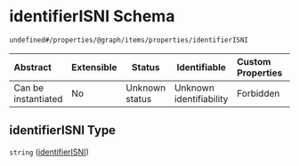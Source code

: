 # identifierISNI Schema

```txt
undefined#/properties/@graph/items/properties/identifierISNI
```




| Abstract            | Extensible | Status         | Identifiable            | Custom Properties | Additional Properties | Access Restrictions | Defined In                                                                      |
| :------------------ | ---------- | -------------- | ----------------------- | :---------------- | --------------------- | ------------------- | ------------------------------------------------------------------------------- |
| Can be instantiated | No         | Unknown status | Unknown identifiability | Forbidden         | Allowed               | none                | [ndl-isil.schema.json\*](../../out/ndl-isil.schema.json "open original schema") |

## identifierISNI Type

`string` ([identifierISNI](ndl-isil-properties-json-ld-graph-organization-properties-identifierisni.md))
